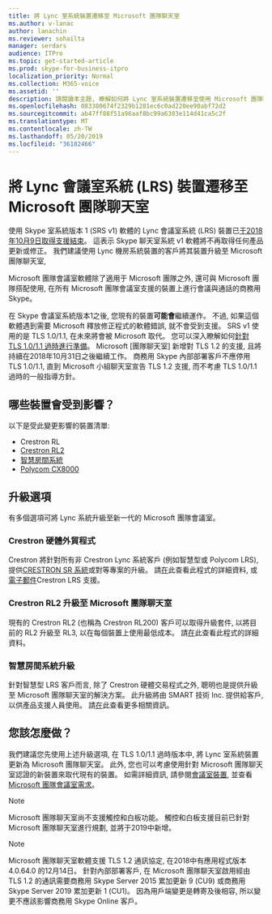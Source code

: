 ```yaml
---
title: 將 Lync 室系統裝置遷移至 Microsoft 團隊聊天室
ms.author: v-lanac
author: lanachin
ms.reviewer: sohailta
manager: serdars
audience: ITPro
ms.topic: get-started-article
ms.prod: skype-for-business-itpro
localization_priority: Normal
ms.collection: M365-voice
ms.assetid: ''
description: 請閱讀本主題, 瞭解如何將 Lync 室系統裝置遷移至使用 Microsoft 團隊聊天室軟體。
ms.openlocfilehash: 083380674f2329b1281ec6c0ad220ee90abf72d2
ms.sourcegitcommit: ab47ff88f51a96aaf8bc99a6303e114d41ca5c2f
ms.translationtype: MT
ms.contentlocale: zh-TW
ms.lasthandoff: 05/20/2019
ms.locfileid: "36182466"
---
```

# <a name="migrate-lync-room-system-lrs-devices-to-microsoft-teams-rooms"></a>將 Lync 會議室系統 (LRS) 裝置遷移至 Microsoft 團隊聊天室

使用 Skype 室系統版本 1 (SRS v1) 軟體的 Lync 會議室系統 (LRS) 裝置已[于2018年10月9日取得支援結束](https://support.microsoft.com/en-us/help/4043450/products-reaching-end-of-support-for-2018)。 這表示 Skype 聊天室系統 v1 軟體將不再取得任何產品更新或修正。 我們建議使用 Lync 機房系統裝置的客戶將其裝置升級至 Microsoft 團隊聊天室,

Microsoft 團隊會議室軟體除了適用于 Microsoft 團隊之外, 還可與 Microsoft 團隊搭配使用, 在所有 Microsoft 團隊會議室支援的裝置上進行會議與通話的商務用 Skype。

在 Skype 會議室系統版本1之後, 您現有的裝置**可能會**繼續運作。 不過, 如果這個軟體遇到需要 Microsoft 釋放修正程式的軟體錯誤, 就不會受到支援。 SRS v1 使用的是 TLS 1.0/1.1, 在未來將會被 Microsoft 取代。 您可以深入瞭解如何[針對 TLS 1.0/1.1 過時進行準備](https://techcommunity.microsoft.com/t5/Skype-for-Business-Blog/Preparing-for-TLS-1-0-1-1-Deprecation-O365-Skype-for-Business/bc-p/223608)。 Microsoft [團隊聊天室] 新增對 TLS 1.2 的支援, 且將持續在2018年10月31日之後繼續工作。 商務用 Skype 內部部署客戶不應停用 TLS 1.0/1.1, 直到 Microsoft 小組聊天室宣告 TLS 1.2 支援, 而不考慮 TLS 1.0/1.1 過時的一般指導方針。

## <a name="which-devices-are-affected"></a>哪些裝置會受到影響？

以下是受此變更影響的裝置清單:

- Crestron RL
- [Crestron RL2](https://www.crestron.com/en-US/Products/Featured-Solutions/Crestron-RL-2)
- [智慧房間系統](https://support.smarttech.com/en/hardware/room-systems-skype)
- [Polycom CX8000](http://www.polycom.com/products-services/products-for-microsoft/skype-for-business/cx8000.html)

## <a name="upgrade-options"></a>升級選項

有多個選項可將 Lync 系統升級至新一代的 Microsoft 團隊會議室。

### <a name="crestron-hardware-trade-in-program"></a>Crestron 硬體外貿程式

Crestron 將針對所有非 Crestron Lync 系統客戶 (例如智慧型或 Polycom LRS), 提供[CRESTRON SR 系統](https://www.crestron.com/en-us/products/featured-solutions/crestron-sr)或對等專案的升級。 請[在](https://support.crestron.com/app/answers/answer_view/a_id/1000220)此查看此程式的詳細資料, 或 <!-- For details, -->[電子郵件](mailto:lrsupgrade@crestron.com)Crestron LRS 支援。  

### <a name="crestron-rl2-upgrade-to-microsoft-teams-rooms"></a>Crestron RL2 升級至 Microsoft 團隊聊天室

現有的 Crestron RL2 (也稱為 Crestron RL200) 客戶可以取得升級套件, 以將目前的 RL2 升級至 RL3, 以在每個裝置上使用最低成本。 請[在](https://crestron.com/en-US/Products/Workspace-Solutions/Unified-Communications/Crestron-RL-2/CCS-UC-250-KIT)此查看此程式的詳細資料。

### <a name="smart-room-systems-upgrade"></a>智慧房間系統升級

針對智慧型 LRS 客戶而言, 除了 Crestron 硬體交易程式之外, 聰明也是提供升級至 Microsoft 團隊聊天室的解決方案。 此升級將由 SMART 技術 Inc. 提供給客戶, 以供產品支援人員使用。 請[在](https://support.smarttech.com/docs/hardware/room-systems-skype/srs-skype-v2/en/about/default.cshtml)此查看更多相關資訊。


## <a name="what-should-you-do"></a>您該怎麼做？

我們建議您先使用上述升級選項, 在 TLS 1.0/1.1 過時版本中, 將 Lync 室系統裝置更新為 Microsoft 團隊聊天室。 此外, 您也可以考慮使用針對 Microsoft 團隊聊天室認證的新裝置來取代現有的裝置。 如需詳細資訊, 請參閱[會議室裝置](https://aka.ms/roomdevices), 並查看[Microsoft 團隊會議室需求](https://docs.microsoft.com/skypeforbusiness/plan-your-deployment/clients-and-devices/requirements)。  

> [!NOTE]
> Microsoft 團隊聊天室尚不支援觸控和白板功能。 觸控和白板支援目前已針對 Microsoft 團隊聊天室進行規劃, 並將于2019中新增。

> [!NOTE]
> Microsoft 團隊聊天室軟體支援 TLS 1.2 通訊協定, 在2018中有應用程式版本4.0.64.0 的12月14日。 針對內部部署客戶, 在 Microsoft 團隊聊天室啟用經由 TLS 1.2 的通訊需要商務用 Skype Server 2015 累加更新 9 (CU9) 或商務用 Skype Server 2019 累加更新 1 (CU1)。 因為用戶端變更是轉寄及後相容, 所以變更不應該影響商務用 Skype Online 客戶。

